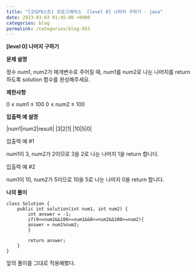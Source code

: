 ```yaml
---
title: "[코딩테스트] 프로그래머스  [level 0] 나머지 구하기 - java"
date: 2023-03-03 01:45:00 +0900
categories: blog
permalink: /categories/blog-053
---
```



**[level 0] 나머지 구하기**



**문제 설명**

정수 num1, num2가 매개변수로 주어질 때, num1를 num2로 나눈 나머지를 return 하도록 solution 함수를 완성해주세요.

**제한사항**

0 ≤ num1 ≤ 100
0 ≤ num2 ≤ 100

**입출력 예 설명**

|num1|num2|result|
|3|2|1|
|10|5|0|

입출력 예 #1

num1이 3, num2가 2이므로 3을 2로 나눈 나머지 1을 return 합니다.

입출력 예 #2

num1이 10, num2가 5이므로 10을 5로 나눈 나머지 0을 return 합니다.

**나의 풀이**

```
class Solution {
    public int solution(int num1, int num2) {
        int answer = -1;
        if(0<=num1&&100>=num1&&0<=num2&&100>=num2){
        answer = num1%num2;    
        }
        
        return answer;
    }
}
```
앞의 풀이를 그대로 적용해봤다.

